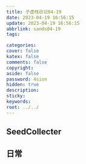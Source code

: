 ```yaml
---
title: 子虚栈日记04-19
date: 2023-04-19 16:56:15
update: 2023-04-19 16:56:15
abbrlink: sands04-19
tags:

categories:
cover: false
katex: false
comments: false
copyright:
aside: false
password: 4sion
hidden: true
description: 
sticky: 
keywords:
root: ../../
---
```


## SeedCollecter


## 日常